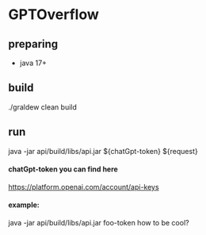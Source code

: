 # GPTOverflow

## preparing
- java 17+

## build
./graldew clean build

## run
java -jar api/build/libs/api.jar ${chatGpt-token} ${request}

#### chatGpt-token you can find here
https://platform.openai.com/account/api-keys

#### example:

java -jar api/build/libs/api.jar foo-token how to be cool?
